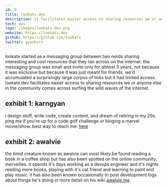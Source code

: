 ```yaml
---
id: 3
title: lookatx.dev
description: it facilitates easier access to sharing resources we or anyone else in the community comes across surfing the wild waves of the internet.
tech: aws
logo: /images/lookatx-dev.png
website: https://lookatx.dev
github: https://github.com/lookatx
twitter: gyankarn
---
```



lookatx started as a messaging group between two nerds sharing interesting and cool resources that they ran across on the internet. the messaging group was small and invite only for almost 3 years, not because it was exclusive but because it was just meant for friends. we'd accumulated a surprisingly large corpus of links but it had limited access. lookatx.dev facilitates easier access to sharing resources we or anyone else in the community comes across surfing the wild waves of the internet.

## exhibit 1: karngyan
i design stuff, write code, create content, and dream of retiring in my 20s. ping me if you're up for a code golf challenge or binging a marvel movie/show. best way to reach me: [here](https://twitter.com/gyankarn)

## exhibit 2: awalvie
the timid creature known as awalvie can most likely be found reading a book in a coffee shop but has also been spotted on the online community, merveilles. it spends it's days working as a devops engineer and it's nights reading more books, playing with it's cat friend and learning to paint and play music. it has also been known occasionally to post development logs about things he's doing in more detail on his wiki [awalvie.me](https://awalvie.me).
